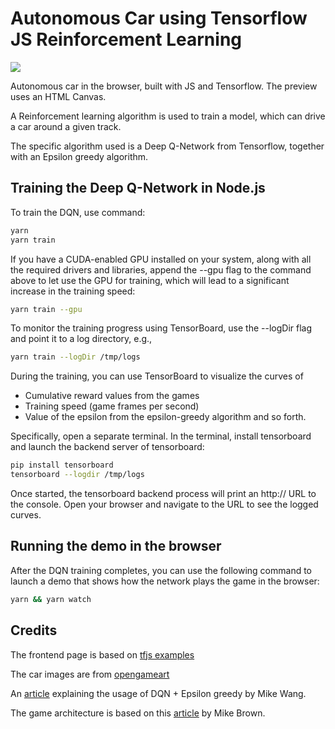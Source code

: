 # Autonomous Car using Tensorflow JS Reinforcement Learning

![](https://i.imgur.com/OfOOGx9.png)

Autonomous car in the browser, built with JS and Tensorflow. The preview uses an HTML Canvas.

A Reinforcement learning algorithm is used to train a model, which can drive a car around a given track.

The specific algorithm used is a Deep Q-Network from Tensorflow, together with an Epsilon greedy algorithm.

## Training the Deep Q-Network in Node.js
To train the DQN, use command:

```sh
yarn
yarn train
```

If you have a CUDA-enabled GPU installed on your system, along with all the required drivers and libraries, append the --gpu flag to the command above to let use the GPU for training, which will lead to a significant increase in the training speed:

```sh
yarn train --gpu
```

To monitor the training progress using TensorBoard, use the --logDir flag and point it to a log directory, e.g.,

```sh
yarn train --logDir /tmp/logs
```

During the training, you can use TensorBoard to visualize the curves of

- Cumulative reward values from the games
- Training speed (game frames per second)
- Value of the epsilon from the epsilon-greedy algorithm and so forth.

Specifically, open a separate terminal. In the terminal, install tensorboard and launch the backend server of tensorboard:

```sh
pip install tensorboard
tensorboard --logdir /tmp/logs
```

Once started, the tensorboard backend process will print an http:// URL to the console. Open your browser and navigate to the URL to see the logged curves.

## Running the demo in the browser
After the DQN training completes, you can use the following command to launch a demo that shows how the network plays the game in the browser:

```sh
yarn && yarn watch
```

## Credits

The frontend page is based on [tfjs examples](https://github.com/tensorflow/tfjs-examples)

The car images are from [opengameart](https://opengameart.org/content/cars-2d-top-down)

An [article](https://towardsdatascience.com/deep-q-learning-tutorial-mindqn-2a4c855abffc) explaining the usage of DQN + Epsilon greedy by Mike Wang.

The game architecture is based on this [article](https://www.sitepoint.com/quick-tip-game-loop-in-javascript/) by Mike Brown.
